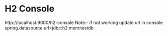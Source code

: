 H2 Console
==========
http://localhost:9000/h2-console
Note:- if not working update url in console
spring.datasource.url=jdbc:h2:mem:testdb
